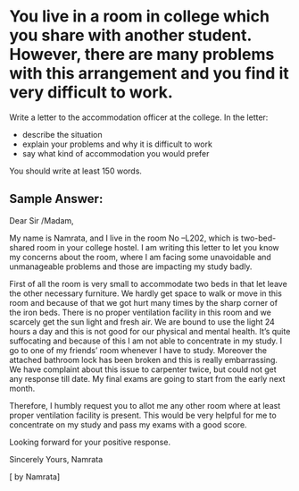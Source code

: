 # You live in a room in college which you share with another student. However, there are many problems with this arrangement and you find it very difficult to work.

Write a letter to the accommodation officer at the college. In the letter:

- describe the situation
- explain your problems and why it is difficult to work
- say what kind of accommodation you would prefer

You should write at least 150 words.

## Sample Answer:

Dear Sir /Madam,

My name is Namrata, and I live in the room No –L202, which is two-bed-shared room in your college hostel. I am writing this letter to let you know my concerns about the room, where I am facing some unavoidable and unmanageable problems and those are impacting my study badly.

First of all the room is very small to accommodate two beds in that let leave the other necessary furniture. We hardly get space to walk or move in this room and because of that we got hurt many times by the sharp corner of the iron beds. There is no proper ventilation facility in this room and we scarcely get the sun light and fresh air. We are bound to use the light 24 hours a day and this is not good for our physical and mental health. It’s quite suffocating and because of this I am not able to concentrate in my study. I go to one of my friends’ room whenever I have to study. Moreover the attached bathroom lock has been broken and this is really embarrassing. We have complaint about this issue to carpenter twice, but could not get any response till date. My final exams are going to start from the early next month.

Therefore, I humbly request you to allot me any other room where at least proper ventilation facility is present. This would be very helpful for me to concentrate on my study and pass my exams with a good score.

Looking forward for your positive response.

Sincerely Yours,
Namrata

[ by Namrata]